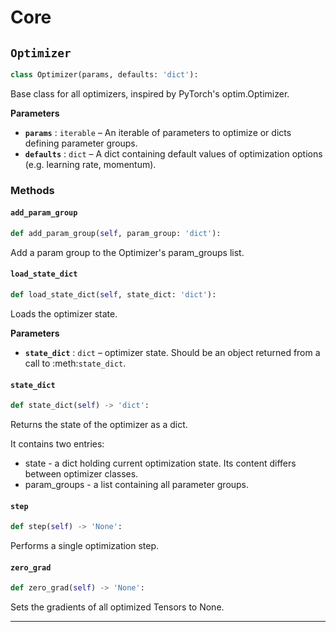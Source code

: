 # Core

## `Optimizer`

```python
class Optimizer(params, defaults: 'dict'):
```
Base class for all optimizers, inspired by PyTorch's optim.Optimizer.

**Parameters**

- **`params`** : `iterable` – An iterable of parameters to optimize or dicts defining
parameter groups.
- **`defaults`** : `dict` – A dict containing default values of optimization
options (e.g. learning rate, momentum).


### Methods

#### `add_param_group`
```python
def add_param_group(self, param_group: 'dict'):
```
Add a param group to the Optimizer's param_groups list.


#### `load_state_dict`
```python
def load_state_dict(self, state_dict: 'dict'):
```
Loads the optimizer state.

**Parameters**

- **`state_dict`** : `dict` – optimizer state. Should be an object returned
from a call to :meth:`state_dict`.


#### `state_dict`
```python
def state_dict(self) -> 'dict':
```
Returns the state of the optimizer as a dict.

It contains two entries:
* state - a dict holding current optimization state. Its content
    differs between optimizer classes.
* param_groups - a list containing all parameter groups.


#### `step`
```python
def step(self) -> 'None':
```
Performs a single optimization step.


#### `zero_grad`
```python
def zero_grad(self) -> 'None':
```
Sets the gradients of all optimized Tensors to None.


---
